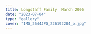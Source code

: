```yaml
---
title: Longstaff Family  March 2006
date: "2023-07-04"
type: "gallery"
cover: "IMG_2644JPG_226192204_o.jpg"
---
```

